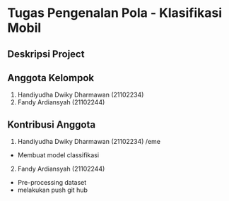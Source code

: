 # Tugas Pengenalan Pola - Klasifikasi Mobil
## Deskripsi Project









## Anggota Kelompok
1. Handiyudha Dwiky Dharmawan (21102234)
2. Fandy Ardiansyah (21102244)

## Kontribusi Anggota
1. Handiyudha Dwiky Dharmawan (21102234)
   /eme
  - Membuat model classifikasi
2. Fandy Ardiansyah (21102244)
  - Pre-processing dataset
  - melakukan push git hub

